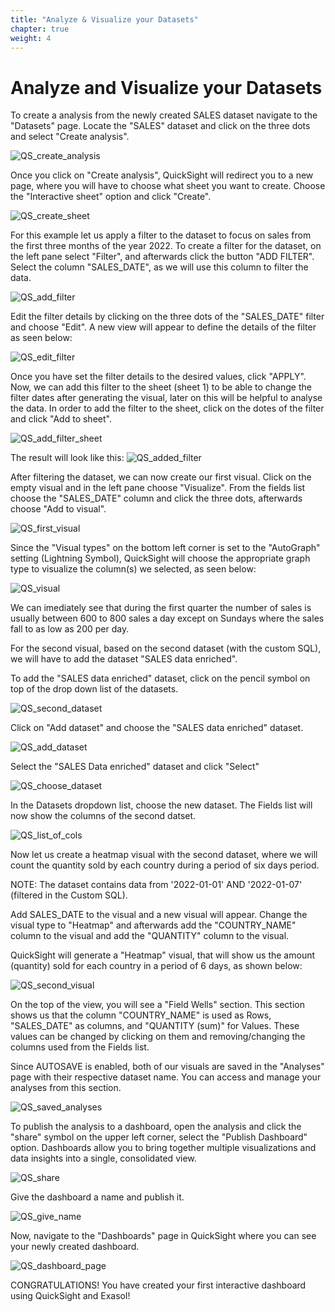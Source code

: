 ```yaml
---
title: "Analyze & Visualize your Datasets"
chapter: true
weight: 4
---
```


# Analyze and Visualize your Datasets

To create a analysis from the newly created SALES dataset navigate to the "Datasets" page. Locate the "SALES" dataset and click on the three dots and select "Create analysis".

![QS_create_analysis](/images/quicksight/15_QS_create_analysis.PNG)

Once you click on "Create analysis", QuickSight will redirect you to a new page, where you will have to choose what sheet you want to create. 
Choose the "Interactive sheet" option and click "Create". 

![QS_create_sheet](/images/quicksight/16_QS_create_sheet.PNG)

For this example let us apply a filter to the dataset to focus on sales from the first three months of the year 2022. To create a filter for the dataset, on the left pane select "Filter", and afterwards click the button "ADD FILTER". 
Select the column "SALES_DATE", as we will use this column to filter the data. 

![QS_add_filter](/images/quicksight/17_QS_add_filter.PNG)

Edit the filter details by clicking on the three dots of the "SALES_DATE" filter and choose "Edit". A new view will appear to define the details of the filter as seen below:

![QS_edit_filter](/images/quicksight/18_QS_edit_filter_details.PNG)

Once you have set the filter details to the desired values, click "APPLY". Now, we can add this filter to the sheet (sheet 1) to be able to change the filter dates
after generating the visual, later on this will be helpful to analyse the data. In order to add the filter to the sheet, click on the dotes of the filter and click "Add to sheet".

![QS_add_filter_sheet](/images/quicksight/19_add_to_sheet.PNG)

The result will look like this:
![QS_added_filter](/images/quicksight/20_QS_added_filter.PNG)

After filtering the dataset, we can now create our first visual. Click on the empty visual and in the left pane choose "Visualize". From the fields list choose the "SALES_DATE" column and click the three dots, afterwards choose "Add to visual".

![QS_first_visual](/images/quicksight/21_QS_first_visual.PNG)

Since the "Visual types" on the bottom left corner is set to the "AutoGraph" setting (Lightning Symbol), QuickSight will choose the appropriate graph type to visualize the column(s) we selected, as seen below:

![QS_visual](/images/quicksight/22_QS_visual.PNG)

We can imediately see that during the first quarter the number of sales is usually between 600 to 800 sales a day except on Sundays where the sales fall to as low as 200 per day. 

For the second visual, based on the second dataset (with the custom SQL), we will have to add the dataset "SALES data enriched". 

To add the "SALES data enriched" dataset, click on the pencil symbol on top of the drop down list of the datasets.

![QS_second_dataset](/images/quicksight/23_QS_add_second_dataset.PNG)

Click on "Add dataset" and choose the "SALES data enriched" dataset.

![QS_add_dataset](/images/quicksight/24_QS_add_dataset.PNG)

Select the "SALES Data enriched" dataset and click "Select"

![QS_choose_dataset](/images/quicksight/25_QS_choose_dataset.PNG)

In the Datasets dropdown list, choose the new dataset. The Fields list will now show the columns of the second datset.

![QS_list_of_cols](/images/quicksight/26_QS_column_of_second_dataset.PNG)

Now let us create a heatmap visual with the second dataset, where we will count the quantity sold by each country during a period of six days period.

NOTE: The dataset contains data from '2022-01-01' AND '2022-01-07' (filtered in the Custom SQL).

Add SALES_DATE to the visual and a new visual will appear. Change the visual type to "Heatmap" and afterwards add the "COUNTRY_NAME" column to the visual and add the "QUANTITY" column to the visual.

QuickSight will generate a "Heatmap" visual, that will show us the amount (quantity) sold for each country in a period of 6 days, as shown below:

![QS_second_visual](/images/quicksight/27_QS_the_second_visual.PNG)

On the top of the view, you will see a "Field Wells" section. This section shows us that the column "COUNTRY_NAME" is used as Rows, "SALES_DATE" as columns, and "QUANTITY (sum)" for Values. These values can be changed by clicking on them and removing/changing the columns used from the Fields list.

Since AUTOSAVE is enabled, both of our visuals are saved in the "Analyses" page with their respective dataset name. You can access and manage your analyses from this section.

![QS_saved_analyses](/images/quicksight/28_QS_saved_analyses.PNG)

To publish the analysis to a dashboard, open the analysis and click the "share" symbol on the upper left corner, select the "Publish Dashboard" option. 
Dashboards allow you to bring together multiple visualizations and data insights into a single, consolidated view. 

![QS_share](/images/quicksight/30_QS_share_to_dashboard.PNG)

Give the dashboard a name and publish it. 

![QS_give_name](/images/quicksight/31_QS_give_dashboard_a_name.PNG)

Now, navigate to the "Dashboards" page in QuickSight where you can see your newly created dashboard. 

![QS_dashboard_page](/images/quicksight/32_QS_dashboard_page.PNG)

CONGRATULATIONS! You have created your first interactive dashboard using QuickSight and Exasol!